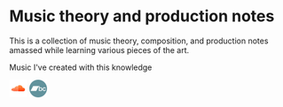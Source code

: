 # Music theory and production notes

This is a collection of music theory, composition, and production notes amassed while learning various pieces of the art.

Music I've created with this knowledge

[![ry on soundcloud](./resources/soundcloud_orange_transparent_32.png)](https://soundcloud.com/lilbill39/) [![ry on bandcamp](./resources/bandcamp-button-bc-circle-green-32.png)](https://rymusic.bandcamp.com/)
